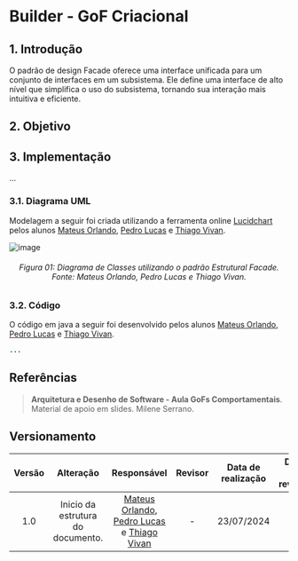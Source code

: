 # Builder - GoF Criacional

## 1. Introdução

O padrão de design Facade oferece uma interface unificada para um conjunto de interfaces em um subsistema. Ele define uma interface de alto nível que simplifica o uso do subsistema, tornando sua interação mais intuitiva e eficiente.

## 2. Objetivo

## 3. Implementação
...
### 3.1. Diagrama UML


Modelagem a seguir foi criada utilizando a ferramenta online [Lucidchart](https://www.lucidchart.com/pages/) pelos alunos [Mateus Orlando](https://github.com/MateusPy), [Pedro Lucas](https://github.com/AlefMemTav) e [Thiago Vivan](https://github.com/thiago-vivan).

![image](https://github.com/user-attachments/assets/767e17d8-0009-4954-a945-230d875ed61e)


<h6 align = "center">Figura 01: Diagrama de Classes utilizando o padrão Estrutural Facade. Fonte: Mateus Orlando, Pedro Lucas e Thiago Vivan.</h6>

### 3.2. Código

O código em java a seguir foi desenvolvido pelos alunos [Mateus Orlando](https://github.com/MateusPy), [Pedro Lucas](https://github.com/AlefMemTav) e [Thiago Vivan](https://github.com/thiago-vivan).

```java
...
```



## Referências

> **Arquitetura e Desenho de Software - Aula GoFs Comportamentais**. Material de apoio em slides. Milene Serrano.

## Versionamento

| Versão | Alteração |  Responsável  | Revisor | Data de realização | Data de revisão |
| :------: | :---: | :-----: | :----: | :----: | :-----: |
| 1.0    | Inicio da estrutura do documento. | [Mateus Orlando](https://github.com/MateusPy), [Pedro Lucas](https://github.com/AlefMemTav) e [Thiago Vivan](https://github.com/thiago-vivan) | - | 23/07/2024 | x |